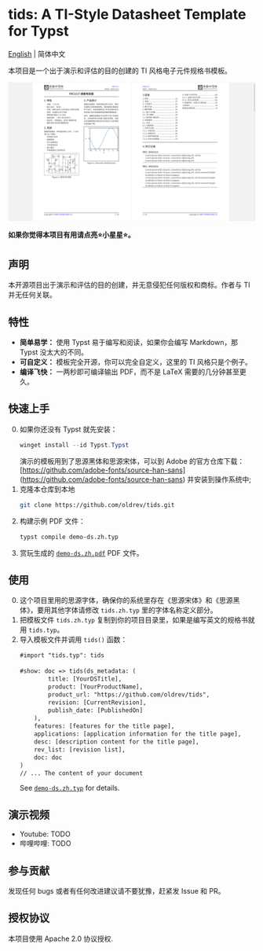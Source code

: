 # tids: A TI-Style Datasheet Template for Typst

[English](README.md) | 简体中文

本项目是一个出于演示和评估的目的创建的 TI 风格电子元件规格书模板。

![Demo](gallery/demo.zh.png)

**如果你觉得本项目有用请点亮⭐小星星⭐。**

## 声明

本开源项目出于演示和评估的目的创建，并无意侵犯任何版权和商标。作者与 TI 并无任何关联。

## 特性

- **简单易学：** 使用 Typst 易于编写和阅读，如果你会编写 Markdown，那 Typst 没太大的不同。
- **可自定义：** 模板完全开源，你可以完全自定义，这里的 TI 风格只是个例子。
- **编译飞快：** 一两秒即可编译输出 PDF，而不是 LaTeX 需要的几分钟甚至更久。

## 快速上手

0. 如果你还没有 Typst 就先安装：
    ```powershell
    winget install --id Typst.Typst
    ```
    演示的模板用到了思源黑体和思源宋体，可以到 Adobe 的官方仓库下载：
    [https://github.com/adobe-fonts/source-han-sans] (https://github.com/adobe-fonts/source-han-sans) 并安装到操作系统中;
1. 克隆本仓库到本地
   ```bash
   git clone https://github.com/oldrev/tids.git
   ```
3. 构建示例 PDF 文件：
    ```bash
    typst compile demo-ds.zh.typ
    ```
4. 赏玩生成的 [`demo-ds.zh.pdf`](demo-ds.zh.pdf) PDF 文件。

## 使用

0. 这个项目里用的思源字体，确保你的系统里存在《思源宋体》和《思源黑体》，要用其他字体请修改 `tids.zh.typ` 里的字体名称定义部分。
1. 把模板文件 `tids.zh.typ` 复制到你的项目目录里，如果是编写英文的规格书就用 `tids.typ`。
2. 导入模板文件并调用 `tids()` 函数：
    ```typst
    #import "tids.typ": tids

    #show: doc => tids(ds_metadata: (
            title: [YourDSTitle],
            product: [YourProductName],
            product_url: "https://github.com/oldrev/tids",
            revision: [CurrentRevision],
            publish_date: [PublishedOn]
        ),
        features: [features for the title page],
        applications: [application information for the title page],
        desc: [description content for the title page],
        rev_list: [revision list],
        doc: doc
    )
    // ... The content of your document
    ```
    See [`demo-ds.zh.typ`](demo-ds.zh.typ) for details.


## 演示视频

- Youtube: TODO
- 哔哩哔哩: TODO

## 参与贡献

发现任何 bugs 或者有任何改进建议请不要犹豫，赶紧发 Issue 和 PR。

## 授权协议

本项目使用 Apache 2.0 协议授权.
